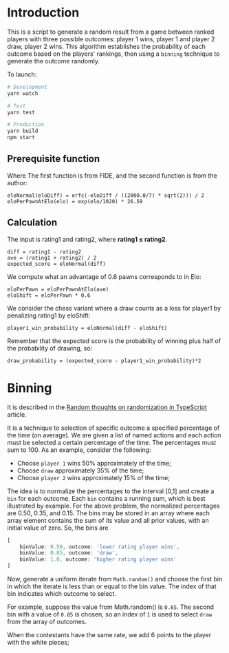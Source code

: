 # Introduction
This is a script to generate a random result from a game between ranked players with three possible outcomes: player 1 wins, player 1 and player 2 draw, player 2 wins.
This algorithm establishes the probability of each outcome based on the players' rankings, then using a `binning` technique to generate the outcome randomly.

To launch:

```bash
# Development
yarn watch

# Test
yarn test

# Production
yarn build
npm start
```


## Prerequisite function
Where The first function is from FIDE, and the second function is from the author:
````text
eloNormal(eloDiff) = erfc(-eloDiff / ((2000.0/7) * sqrt(2))) / 2
eloPerPawnAtElo(elo) = exp(elo/1020) * 26.59
````
## Calculation
The input is rating1 and rating2, where **rating1 ≤ rating2**.
````text
diff = rating1 - rating2
ave = (rating1 + rating2) / 2
expected_score = eloNormal(diff)
````

We compute what an advantage of 0.6 pawns corresponds to in Elo:
````text
eloPerPawn = eloPerPawnAtElo(ave)
eloShift = eloPerPawn * 0.6
````

We consider the chess variant where a draw counts as a loss for player1 by penalizing rating1 by eloShift:

````text
player1_win_probability = eloNormal(diff - eloShift)
````

Remember that the expected score is the probability of winning plus half of the probability of drawing, so:

````text
draw_probability = (expected_score - player1_win_probability)*2
````
# Binning
It is described in the [Random thoughts on randomization in TypeScript](https://medium.com/ngconf/random-thoughts-on-randomization-in-typescript-2fab94ea0f12) article.

It is a technique to selection of specific outcome a specified percentage of the time (on average). We are given a list of named actions and each action must be selected a certain percentage of the time. The percentages must sum to 100.
As an example, consider the following:
* Choose `player 1` wins 50% approximately of the time;
* Choose `draw` approximately 35% of the time;
* Choose `player 2` wins approximately 15% of the time;

The idea is to normalize the percentages to the interval [0,1] and create a `bin` for each outcome. Each `bin` contains a running sum, which is best illustrated by example. For the above problem, the normalized percentages are 0.50, 0.35, and 0.15. The bins may be stored in an array where each array element contains the sum of its value and all prior values, with an initial value of zero. So, the bins are
````typescript
[
	binValue: 0.50, outcome: 'lower rating player wins',
	binValue: 0.85, outcome: 'draw',
	binValue: 1.0, outcome: 'higher rating player wins'
]
````

Now, generate a uniform iterate from `Math.random()` and choose the first bin in which the iterate is less than or equal to the bin value. The index of that bin indicates which outcome to select.

For example, suppose the value from Math.random() is `0.65`. The second bin with a value of `0.85` is chosen, so an index of `1` is used to select `draw` from the array of outcomes.

When the contestants have the same rate, we add 6 points to the player with the white pieces;
